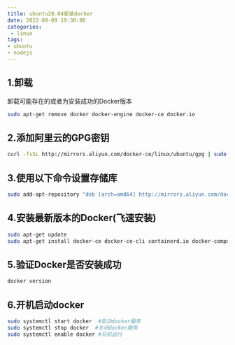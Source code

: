 ```yaml
---
title: ubuntu20.04安装docker
date: 2022-09-09 19:30:00
categories:
 - linux
tags:
- ubuntu
- nodejs
---
```


## 1.卸载
卸载可能存在的或者为安装成功的Docker版本
```bash
sudo apt-get remove docker docker-engine docker-ce docker.io
```

## 2.添加阿里云的GPG密钥
```bash	
curl -fsSL http://mirrors.aliyun.com/docker-ce/linux/ubuntu/gpg | sudo apt-key add -
```

## 3.使用以下命令设置存储库
```bash
sudo add-apt-repository "deb [arch=amd64] http://mirrors.aliyun.com/docker-ce/linux/ubuntu $(lsb_release -cs) stable"
```

## 4.安装最新版本的Docker(飞速安装)
```bash
sudo apt-get update
sudo apt-get install docker-ce docker-ce-cli containerd.io docker-compose-plugin
```

## 5.验证Docker是否安装成功
```bash
docker version
```

## 6.开机启动docker
```bash
sudo systemctl start docker  #启动docker服务
sudo systemctl stop docker  #关闭docker服务
sudo systemctl enable docker #开机运行
```